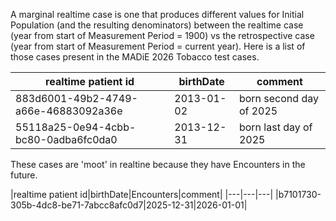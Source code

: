 A marginal realtime case is one that produces different values for Initial Population (and the resulting denominators) between the realtime case (year from start of Measurement Period = 1900) vs the retrospective case (year from start of Measurement Period = current year). Here is a list of those cases present in the MADiE 2026 Tobacco test cases. 

|realtime patient id|birthDate|comment|
|---|---|---|
|883d6001-49b2-4749-a66e-46883092a36e|2013-01-02|born second day of 2025|
|55118a25-0e94-4cbb-bc80-0adba6fc0da0|2013-12-31|born last day of 2025|

These cases are 'moot' in realtine because they have Encounters in the future. 

|realtime patient id|birthDate|Encounters|comment|
|---|---|---|
|b7101730-305b-4dc8-be71-7abcc8afc0d7|2025-12-31|2026-01-01|